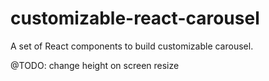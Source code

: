 # customizable-react-carousel
A set of React components to build customizable carousel.


@TODO: change height on screen resize
